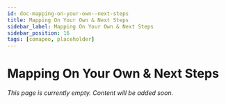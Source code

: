 ```yaml
---
id: doc-mapping-on-your-own--next-steps
title: Mapping On Your Own & Next Steps
sidebar_label: Mapping On Your Own & Next Steps
sidebar_position: 16
tags: [comapeo, placeholder]
---
```


# Mapping On Your Own & Next Steps

*This page is currently empty. Content will be added soon.*
